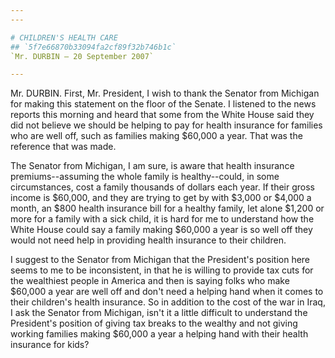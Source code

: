 ```yaml
---
---

# CHILDREN'S HEALTH CARE
## `5f7e66870b33094fa2cf89f32b746b1c`
`Mr. DURBIN — 20 September 2007`

---
```



Mr. DURBIN. First, Mr. President, I wish to thank the Senator from 
Michigan for making this statement on the floor of the Senate. I 
listened to the news reports this morning and heard that some from the 
White House said they did not believe we should be helping to pay for 
health insurance for families who are well off, such as families making 
$60,000 a year. That was the reference that was made.

The Senator from Michigan, I am sure, is aware that health insurance 
premiums--assuming the whole family is healthy--could, in some 
circumstances, cost a family thousands of dollars each year. If their 
gross income is $60,000, and they are trying to get by with $3,000 or 
$4,000 a month, an $800 health insurance bill for a healthy family, let 
alone $1,200 or more for a family with a sick child, it is hard for me 
to understand how the White House could say a family making $60,000 a 
year is so well off they would not need help in providing health 
insurance to their children.

I suggest to the Senator from Michigan that the President's position 
here seems to me to be inconsistent, in that he is willing to provide 
tax cuts for the wealthiest people in America and then is saying folks 
who make $60,000 a year are well off and don't need a helping hand when 
it comes to their children's health insurance. So in addition to the 
cost of the war in Iraq, I ask the Senator from Michigan, isn't it a 
little difficult to understand the President's position of giving tax 
breaks to the wealthy and not giving working families making $60,000 a 
year a helping hand with their health insurance for kids?